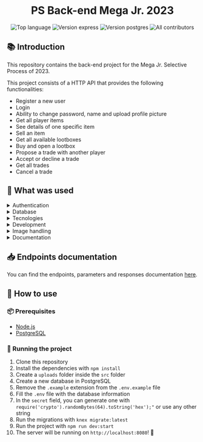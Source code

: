 <h1 align='center'> PS Back-end Mega Jr. 2023 </h1>

<p align='center'>
<img alt="Top language" src="https://img.shields.io/github/languages/top/falcao-g/processo-mega">
<img alt="Version express" src="https://img.shields.io/badge/express-^4.18.2-red.svg?logo=express">
<img alt="Version postgres" src="https://img.shields.io/badge/postgres-v15-blue.svg?logo=postgresql">
<img alt="All contributors" src="https://img.shields.io/badge/all contributors-3-green.svg">
</p>

## 📚 Introduction

This repository contains the back-end project for the Mega Jr. Selective Process of 2023.

This project consists of a HTTP API that provides the following functionalities:

- Register a new user
- Login
- Ability to change password, name and upload profile picture
- Get all player items
- See details of one specific item
- Sell an item
- Get all available lootboxes
- Buy and open a lootbox
- Propose a trade with another player
- Accept or decline a trade
- Get all trades
- Cancel a trade

## 🔧 What was used

<details>
<summary>Authentication</summary>

- Bcrypt
- JWT
- httpOnly cookies

</details>

<details>
<summary>Database</summary>

- PostgreSQL
- Knex

</details>

<details>
<summary>Tecnologies</summary>

- Node.js
- Express

</details>

<details>
<summary>Development</summary>

- ESLint
- Prettier
- Husky
- Lint Staged
- Nodemon
- Jest

</details>

<details>
<summary>Image handling</summary>

- Multer

</details>

<details>
<summary>Documentation</summary>

- Swagger

</details>

## 📥 Endpoints documentation

You can find the endpoints, parameters and responses documentation [here](https://petstore.swagger.io/?url=https://raw.githubusercontent.com/falcao-g/processo-mega/main/endpoints.yaml).

## 📝 How to use

### 📦 Prerequisites

- [Node.js](https://nodejs.org/en/download/)
- [PostgreSQL](https://www.postgresql.org/download/)

### 🚀 Running the project

1. Clone this repository
2. Install the dependencies with `npm install`
3. Create a `uploads` folder inside the `src` folder
4. Create a new database in PostgreSQL
5. Remove the `.example` extension from the `.env.example` file
6. Fill the `.env` file with the database information
7. In the `secret` field, you can generate one with `require('crypto').randomBytes(64).toString('hex');"` or use any other string
8. Run the migrations with `knex migrate:latest`
9. Run the project with `npm run dev:start`
10. The server will be running on `http://localhost:8080`! 🎉
